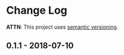 # Change Log

**ATTN**: This project uses [semantic versioning](http://semver.org/).



## 0.1.1 - 2018-07-10